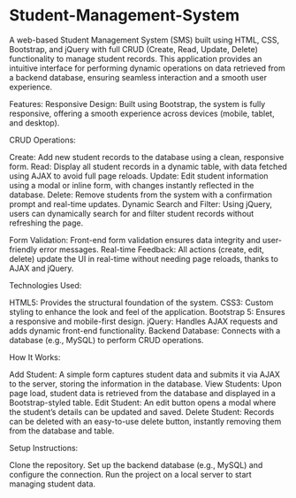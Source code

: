 # Student-Management-System

A web-based Student Management System (SMS) built using HTML, CSS, Bootstrap, and jQuery with full CRUD (Create, Read, Update, Delete) functionality to manage student records. This application provides an intuitive interface for performing dynamic operations on data retrieved from a backend database, ensuring seamless interaction and a smooth user experience.

Features:
Responsive Design: Built using Bootstrap, the system is fully responsive, offering a smooth experience across devices (mobile, tablet, and desktop).

CRUD Operations:

Create: Add new student records to the database using a clean, responsive form.
Read: Display all student records in a dynamic table, with data fetched using AJAX to avoid full page reloads.
Update: Edit student information using a modal or inline form, with changes instantly reflected in the database.
Delete: Remove students from the system with a confirmation prompt and real-time updates.
Dynamic Search and Filter: Using jQuery, users can dynamically search for and filter student records without refreshing the page.

Form Validation: Front-end form validation ensures data integrity and user-friendly error messages.
Real-time Feedback: All actions (create, edit, delete) update the UI in real-time without needing page reloads, thanks to AJAX and jQuery.

Technologies Used:

HTML5: Provides the structural foundation of the system.
CSS3: Custom styling to enhance the look and feel of the application.
Bootstrap 5: Ensures a responsive and mobile-first design.
jQuery: Handles AJAX requests and adds dynamic front-end functionality.
Backend Database: Connects with a database (e.g., MySQL) to perform CRUD operations.

How It Works:

Add Student: A simple form captures student data and submits it via AJAX to the server, storing the information in the database.
View Students: Upon page load, student data is retrieved from the database and displayed in a Bootstrap-styled table.
Edit Student: An edit button opens a modal where the student’s details can be updated and saved.
Delete Student: Records can be deleted with an easy-to-use delete button, instantly removing them from the database and table.

Setup Instructions:

Clone the repository.
Set up the backend database (e.g., MySQL) and configure the connection.
Run the project on a local server to start managing student data.

